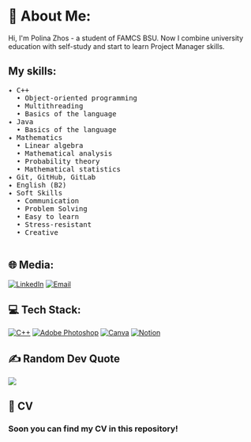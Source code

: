 # 💫 About Me:
Hi, I'm Polina Zhos - a student of FAMCS BSU. Now I combine university education with self-study and start to learn Project Manager skills.
## My skills:
<pre>
✦ C++
  • Object-oriented programming
  • Multithreading
  • Basics of the language
✦ Java
  • Basics of the language
✦ Mathematics
  • Linear algebra
  • Mathematical analysis
  • Probability theory
  • Mathematical statistics
✦ Git, GitHub, GitLab
✦ English (B2)
✦ Soft Skills
  • Communication
  • Problem Solving
  • Easy to learn
  • Stress-resistant
  • Creative<br> 
</pre>

## 🌐 Media:
[![LinkedIn](https://img.shields.io/badge/LinkedIn-%230077B5.svg?logo=linkedin&logoColor=white)](https://github.com/pzhos) 
[![Email](https://img.shields.io/badge/Email-%23D14836.svg?logo=gmail&logoColor=white)](mailto:polinazhos@gmail.com)


## 💻 Tech Stack:
[![C++](https://img.shields.io/badge/c++-%2300599C.svg?style=for-the-badge&logo=c%2B%2B&logoColor=white)](https://isocpp.org/)
[![Adobe Photoshop](https://img.shields.io/badge/adobephotoshop-%2331A8FF.svg?style=for-the-badge&logo=adobephotoshop&logoColor=white)](https://www.adobe.com/products/photoshop.html)
[![Canva](https://img.shields.io/badge/Canva-%2300C4CC.svg?style=for-the-badge&logo=Canva&logoColor=white)](https://www.canva.com/)
[![Notion](https://img.shields.io/badge/Notion-%23000000.svg?style=for-the-badge&logo=notion&logoColor=white)](https://www.notion.so/)


## ✍️ Random Dev Quote
![](https://quotes-github-readme.vercel.app/api?type=horizontal&theme=radical)

## 📸 CV
### Soon you can find my CV in this repository!
